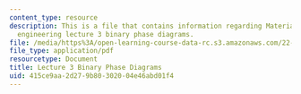 ```yaml
---
content_type: resource
description: This is a file that contains information regarding Materials in nuclear
  engineering lecture 3 binary phase diagrams.
file: /media/https%3A/open-learning-course-data-rc.s3.amazonaws.com/22-14-materials-in-nuclear-engineering-spring-2015/415ce9aa2d279b80302004e46abd01f4_MIT22_14S15_Lecture3.pdf
file_type: application/pdf
resourcetype: Document
title: Lecture 3 Binary Phase Diagrams
uid: 415ce9aa-2d27-9b80-3020-04e46abd01f4
---
```

